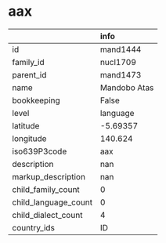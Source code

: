 # aax
|                      | info         |
|:---------------------|:-------------|
| id                   | mand1444     |
| family_id            | nucl1709     |
| parent_id            | mand1473     |
| name                 | Mandobo Atas |
| bookkeeping          | False        |
| level                | language     |
| latitude             | -5.69357     |
| longitude            | 140.624      |
| iso639P3code         | aax          |
| description          | nan          |
| markup_description   | nan          |
| child_family_count   | 0            |
| child_language_count | 0            |
| child_dialect_count  | 4            |
| country_ids          | ID           |